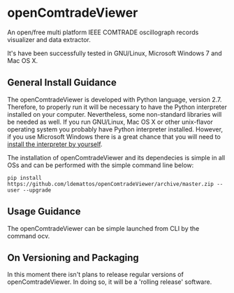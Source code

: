 # openComtradeViewer

An open/free multi platform IEEE COMTRADE oscillograph records visualizer and data extractor.

It's have been successfully tested in GNU/Linux, Microsoft Windows 7 and Mac OS X.

## General Install Guidance

The openComtradeViewer is developed with Python language, version 2.7. Therefore, to properly run it will be necessary to have the Python interpreter installed on your computer. Nevertheless, some non-standard libraries will be needed as well. If you run GNU/Linux, Mac OS X or other unix-flavor operating system you probably have Python interpreter installed. However, if you use Microsoft Windows there is a great chance that you will need to [install the interpreter by yourself](https://www.python.org/downloads/).

The installation of openComtradeViewer and its dependecies is simple in all OSs and can be performed with the simple command line below:
```
pip install https://github.com/ldemattos/openComtradeViewer/archive/master.zip --user --upgrade
```

## Usage Guidance

The openComtradeViewer can be simple launched from CLI by the command ocv.

## On Versioning and Packaging

In this moment there isn't plans to release regular versions of openComtradeViewer. In doing so, it will be a 'rolling release' software.
